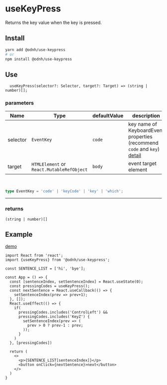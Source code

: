 # useKeyPress

Returns the key value when the key is pressed.

## Install 
```bash
yarn add @odnh/use-keypress
# or 
npm install @odnh/use-keypress
```

## Use
```tsx
  useKeyPress(selector?: Selector, target?: Target) => (string | number)[];
```

### parameters 
|Name|Type|defaultValue|description|
|-----|-------|----|-------------------------|
|selector|`EventKey`|`code`|key name of KeyboardEvent properties (recommend `code` and `key`) [detail](https://developer.mozilla.org/ko/docs/Web/API/KeyboardEvent)|
|target|`HTMLElement` or `React.MutableRefObject`|`body`|event target element|
<br/>

```ts
type EventKey = 'code' | 'keyCode' | 'key' | 'which';
```

---
### returns
`(string | number)[]`

## Example

[demo](https://codesandbox.io/s/usekeypress-4pk5m)

```tsx
import React from 'react';
import {useKeyPress} from '@odnh/use-keypress';

const SENTENCE_LIST = ['hi', 'bye'];

const App = () => {
  const [sentenceIndex, setSentenceIndex] = React.useState(0);
  const pressingCodes = useKeyPress();
  const nextSentence = React.useCallback(() => {
    setSentenceIndex(prev => prev+1);
  }, []);
  React.useEffect(() => {
    if(
      pressingCodes.includes('ControlLeft') &&
      pressingCodes.includes('KeyZ') {
        setSentenceIndex(prev => (
          prev > 0 ? prev-1 : prev;
        ));
      }
    )
  }, [pressingCodes])

  return (
    <>
      <p>{SENTENCE_LIST[sentenceIndex]}</p>
      <button onClick={nextSentence}>next</button>
    </>
  )
}
```
